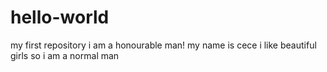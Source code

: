 # hello-world
my first repository
i am a honourable man!
my name is cece
i like beautiful girls
so i am a normal man
